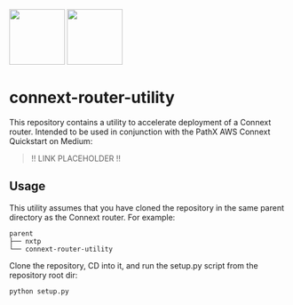 <img height=100 src="https://encrypted-tbn0.gstatic.com/images?q=tbn:ANd9GcQkfmXaR9ORA_MTYOjxGjv1-yxi3b6ndqssbQ&usqp=CAU">
<img height=100 src="https://i.ibb.co/bdkyKky/PathX.png">

# connext-router-utility

This repository contains a utility to accelerate deployment of a Connext router. Intended to be used in conjunction with the PathX AWS Connext Quickstart on Medium:

> !! LINK PLACEHOLDER !!

## Usage

This utility assumes that you have cloned the repository in the same parent directory as the Connext router. For example:

```
parent
├── nxtp
└── connext-router-utility
``` 

Clone the repository, CD into it, and run the setup.py script from the repository root dir:

```
python setup.py
```
